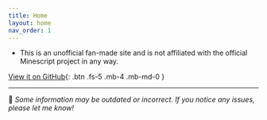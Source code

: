 ```yaml
---
title: Home
layout: home
nav_order: 1
---
```


- This is an unofficial fan-made site and is not affiliated with the official Minescript project in any way.

[View it on GitHub](https://github.com/sam-ple/minescript-sample){: .btn .fs-5 .mb-4 .mb-md-0 }

---

💬 *Some information may be outdated or incorrect. If you notice any issues, please let me know!*
